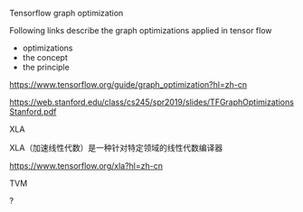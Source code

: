 Tensorflow  graph optimization



Following links describe the graph optimizations applied in tensor flow

- optimizations 
- the concept
- the principle

https://www.tensorflow.org/guide/graph_optimization?hl=zh-cn

https://web.stanford.edu/class/cs245/spr2019/slides/TFGraphOptimizationsStanford.pdf

XLA

XLA（加速线性代数）是一种针对特定领域的线性代数编译器

https://www.tensorflow.org/xla?hl=zh-cn



TVM

?

